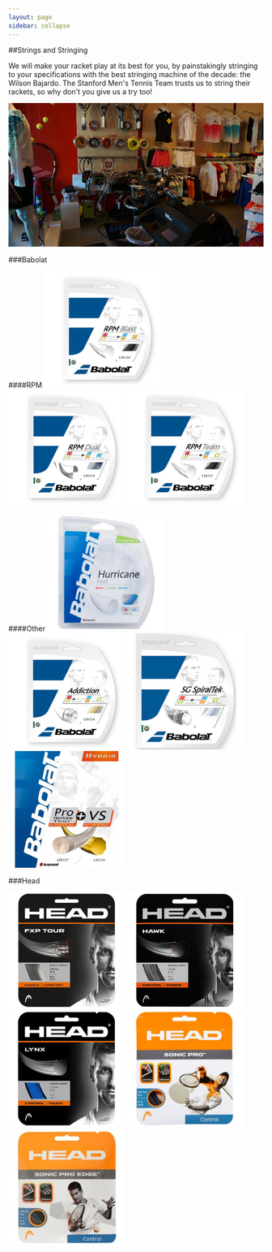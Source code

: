```yaml
---
layout: page
sidebar: collapse
---
```


##Strings and Stringing

We will make your racket play at its best for you, by painstakingly stringing
to your specifications with the best stringing machine of the decade: the Wilson Bajardo.
The Stanford Men's Tennis Team trusts us to string their rackets, so why don't you give us a try too!

<img src="../images/photos/stringing_machine2_w980.jpg">


###Babolat

####RPM
<img src="../images/babolat_strings/rpm.jpg" width="230" >
<img src="../images/babolat_strings/rpm_dual.jpg" width="230" >
<img src="../images/babolat_strings/rpm_team.jpg" width="230">

####Other
<img src="../images/babolat_strings/hurricane.jpg" width="230">
<img src="../images/babolat_strings/addiction.jpg" width="230">
<img src="../images/babolat_strings/sg.jpg" width="230">
<img src="../images/babolat_strings/hybrid.jpg" width="230">

###Head

<img src="../images/head_strings/tour.jpg" width="230">
<img src="../images/head_strings/hawk.jpg" width="230">
<img src="../images/head_strings/lynx.jpg" width="230">
<img src="../images/head_strings/sp.jpg" width="230">
<img src="../images/head_strings/sp_edge.jpg" width="230">


